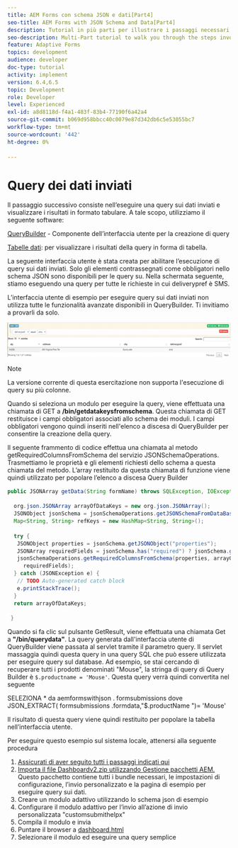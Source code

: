```yaml
---
title: AEM Forms con schema JSON e dati[Part4]
seo-title: AEM Forms with JSON Schema and Data[Part4]
description: Tutorial in più parti per illustrare i passaggi necessari per creare un modulo adattivo con schema JSON e interrogare i dati inviati.
seo-description: Multi-Part tutorial to walk you through the steps involved in creating Adaptive Form with JSON schema and querying the submitted data.
feature: Adaptive Forms
topics: development
audience: developer
doc-type: tutorial
activity: implement
version: 6.4,6.5
topic: Development
role: Developer
level: Experienced
exl-id: a8d8118d-f4a1-483f-83b4-77190f6a42a4
source-git-commit: b069d958bbcc40c0079e87d342db6c5e53055bc7
workflow-type: tm+mt
source-wordcount: '442'
ht-degree: 0%

---
```


# Query dei dati inviati


Il passaggio successivo consiste nell’eseguire una query sui dati inviati e visualizzare i risultati in formato tabulare. A tale scopo, utilizziamo il seguente software:

[QueryBuilder](https://querybuilder.js.org/) - Componente dell’interfaccia utente per la creazione di query

[Tabelle dati](https://datatables.net/): per visualizzare i risultati della query in forma di tabella.

La seguente interfaccia utente è stata creata per abilitare l’esecuzione di query sui dati inviati. Solo gli elementi contrassegnati come obbligatori nello schema JSON sono disponibili per le query su. Nella schermata seguente, stiamo eseguendo una query per tutte le richieste in cui deliverypref è SMS.

L’interfaccia utente di esempio per eseguire query sui dati inviati non utilizza tutte le funzionalità avanzate disponibili in QueryBuilder. Ti invitiamo a provarli da solo.

![querybuilder](assets/querybuilderui.gif)

>[!NOTE]
>
>La versione corrente di questa esercitazione non supporta l&#39;esecuzione di query su più colonne.

Quando si seleziona un modulo per eseguire la query, viene effettuata una chiamata di GET a **/bin/getdatakeysfromschema**. Questa chiamata di GET restituisce i campi obbligatori associati allo schema dei moduli. I campi obbligatori vengono quindi inseriti nell&#39;elenco a discesa di QueryBuilder per consentire la creazione della query.

Il seguente frammento di codice effettua una chiamata al metodo getRequiredColumnsFromSchema del servizio JSONSchemaOperations. Trasmettiamo le proprietà e gli elementi richiesti dello schema a questa chiamata del metodo. L’array restituito da questa chiamata di funzione viene quindi utilizzato per popolare l’elenco a discesa Query Builder

```java
public JSONArray getData(String formName) throws SQLException, IOException {

  org.json.JSONArray arrayOfDataKeys = new org.json.JSONArray();
  JSONObject jsonSchema = jsonSchemaOperations.getJSONSchemaFromDataBase(formName);
  Map<String, String> refKeys = new HashMap<String, String>();

  try {
   JSONObject properties = jsonSchema.getJSONObject("properties");
   JSONArray requiredFields = jsonSchema.has("required") ? jsonSchema.getJSONArray("required") : null;
   jsonSchemaOperations.getRequiredColumnsFromSchema(properties, arrayOfDataKeys, "", jsonSchema, refKeys,
     requiredFields);
  } catch (JSONException e) {
   // TODO Auto-generated catch block
   e.printStackTrace();
  }
  return arrayOfDataKeys;

 }
```

Quando si fa clic sul pulsante GetResult, viene effettuata una chiamata Get a **&quot;/bin/querydata&quot;**. La query generata dall&#39;interfaccia utente di QueryBuilder viene passata al servlet tramite il parametro query. Il servlet massaggia quindi questa query in una query SQL che può essere utilizzata per eseguire query sul database. Ad esempio, se stai cercando di recuperare tutti i prodotti denominati &quot;Mouse&quot;, la stringa di query di Query Builder è `$.productname = 'Mouse'`. Questa query verrà quindi convertita nel seguente

SELEZIONA &#42; da aemformswithjson .  formsubmissions dove JSON_EXTRACT( formsubmissions .formdata,&quot;$.productName &quot;)= &#39;Mouse&#39;

Il risultato di questa query viene quindi restituito per popolare la tabella nell’interfaccia utente.

Per eseguire questo esempio sul sistema locale, attenersi alla seguente procedura

1. [Assicurati di aver seguito tutti i passaggi indicati qui](part2.md)
1. [Importa il file Dashboardv2.zip utilizzando Gestione pacchetti AEM.](assets/dashboardv2.zip) Questo pacchetto contiene tutti i bundle necessari, le impostazioni di configurazione, l’invio personalizzato e la pagina di esempio per eseguire query sui dati.
1. Creare un modulo adattivo utilizzando lo schema json di esempio
1. Configurare il modulo adattivo per l’invio all’azione di invio personalizzata &quot;customsubmithelpx&quot;
1. Compila il modulo e invia
1. Puntare il browser a [dashboard.html](http://localhost:4502/content/AemForms/dashboard.html)
1. Selezionare il modulo ed eseguire una query semplice
